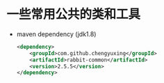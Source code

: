 # 一些常用公共的类和工具

- maven dependency (jdk1.8)

  ```xml
  <dependency>
      <groupId>com.github.chengyuxing</groupId>
      <artifactId>rabbit-common</artifactId>
      <version>2.5.5</version>
  </dependency>
  ```

